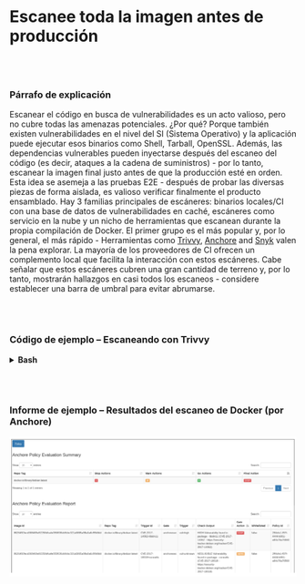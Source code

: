 # Escanee toda la imagen antes de producción

<br/><br/>

### Párrafo de explicación

Escanear el código en busca de vulnerabilidades es un acto valioso, pero no cubre todas las amenazas potenciales. ¿Por qué? Porque también existen vulnerabilidades en el nivel del SI (Sistema Operativo) y la aplicación puede ejecutar esos binarios como Shell, Tarball, OpenSSL. Además, las dependencias vulnerables pueden inyectarse después del escaneo del código (es decir, ataques a la cadena de suministros) - por lo tanto, escanear la imagen final justo antes de que la producción esté en orden. Esta idea se asemeja a las pruebas E2E - después de probar las diversas piezas de forma aislada, es valioso verificar finalmente el producto ensamblado. Hay 3 familias principales de escáneres: binarios locales/CI con una base de datos de vulnerabilidades en caché, escáneres como servicio en la nube y un nicho de herramientas que escanean durante la propia compilación de Docker. El primer grupo es el más popular y, por lo general, el más rápido - Herramientas como [Trivvy](https://github.com/aquasecurity/trivy), [Anchore](https://github.com/anchore/anchore) and [Snyk](https://support.snyk.io/hc/en-us/articles/360003946897-Container-security-overview) valen la pena explorar. La mayoría de los proveedores de CI ofrecen un complemento local que facilita la interacción con estos escáneres. Cabe señalar que estos escáneres cubren una gran cantidad de terreno y, por lo tanto, mostrarán hallazgos en casi todos los escaneos - considere establecer una barra de umbral para evitar abrumarse.

<br/><br/>

### Código de ejemplo – Escaneando con Trivvy

<details>

<summary><strong>Bash</strong></summary>

```console
$ sudo apt-get install rpm
$ wget https://github.com/aquasecurity/trivy/releases/download/{TRIVY_VERSION}/trivy_{TRIVY_VERSION}_Linux-64bit.deb
$ sudo dpkg -i trivy_{TRIVY_VERSION}_Linux-64bit.deb
$ trivy image [YOUR_IMAGE_NAME]
```

</details>

<br/><br/>

### Informe de ejemplo – Resultados del escaneo de Docker (por Anchore)

![Report examples](../../assets/images/anchore-report.png "Docker scan report")

